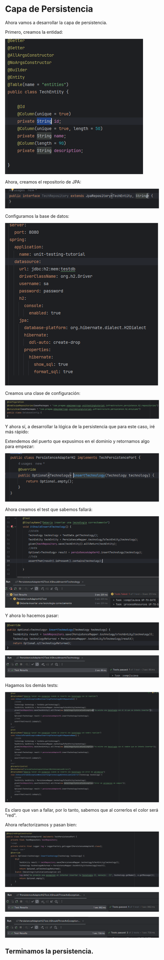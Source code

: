 # Capa de Persistencia

Ahora vamos a desarrollar la capa de persistencia.

Primero, creamos la entidad:

![img.png](../../../../../../../../resources/persistenceImages/entidadBd.png) 

Ahora, creamos el repositorio de JPA: 

![img.png](../../../../../../../../resources/persistenceImages/repository.png)  

Configuramos la base de datos:

![img.png](../../../../../../../../resources/persistenceImages/properties.png)  

Creamos una clase de configuración: 

![img.png](../../../../../../../../resources/persistenceImages/DbConfig.png)  

Y ahora sí, a desarrollar la lógica de la persistencia que para este caso, iré más rápido:

Extendemos del puerto que expusimos en el dominio y retornamos algo para empezar:

![img.png](../../../../../../../../resources/persistenceImages/CreacionDeAdaptador.png)

Ahora creamos el test que sabemos fallará:

![img.png](../../../../../../../../resources/persistenceImages/deberiaInsertarTecnologiaTest.png)  

Y ahora lo hacemos pasar:

![img.png](../../../../../../../../resources/persistenceImages/implementacionMetodoPersistencia.png)

![img.png](../../../../../../../../resources/persistenceImages/passedFirstTest.png)

Hagamos los demás tests:

![img.png](../../../../../../../../resources/persistenceImages/moreTests.png)

Es claro que van a fallar, por lo tanto, sabemos que al correrlos el color será "red".

Ahora refactorizamos y pasan bien:

![img.png](../../../../../../../../resources/persistenceImages/refactoredPort.png)

![img.png](../../../../../../../../resources/persistenceImages/TheOtherTest.png) 

![img.png](../../../../../../../../resources/persistenceImages/TheRepeatedTest.png) 

## Terminamos la persistencia.

